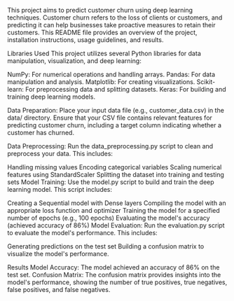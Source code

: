 This project aims to predict customer churn using deep learning techniques. Customer churn refers to the loss of clients or customers, and predicting it can help businesses take proactive measures to retain their customers. This README file provides an overview of the project, installation instructions, usage guidelines, and results.

Libraries Used
This project utilizes several Python libraries for data manipulation, visualization, and deep learning:

NumPy: For numerical operations and handling arrays.
Pandas: For data manipulation and analysis.
Matplotlib: For creating visualizations.
Scikit-learn: For preprocessing data and splitting datasets.
Keras: For building and training deep learning models.

Data Preparation:
Place your input data file (e.g., customer_data.csv) in the data/ directory. Ensure that your CSV file contains relevant features for predicting customer churn, including a target column indicating whether a customer has churned.

Data Preprocessing:
Run the data_preprocessing.py script to clean and preprocess your data. This includes:

Handling missing values
Encoding categorical variables
Scaling numerical features using StandardScaler
Splitting the dataset into training and testing sets
Model Training: Use the model.py script to build and train the deep learning model. This script includes:

Creating a Sequential model with Dense layers
Compiling the model with an appropriate loss function and optimizer
Training the model for a specified number of epochs (e.g., 100 epochs)
Evaluating the model's accuracy (achieved accuracy of 86%)
Model Evaluation: Run the evaluation.py script to evaluate the model's performance. This includes:

Generating predictions on the test set
Building a confusion matrix to visualize the model's performance.

Results
Model Accuracy: The model achieved an accuracy of 86% on the test set.
Confusion Matrix: The confusion matrix provides insights into the model's performance, showing the number of true positives, true negatives, false positives, and false negatives.
